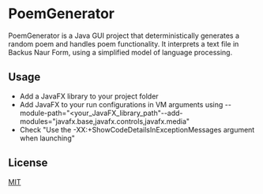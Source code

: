 # PoemGenerator

PoemGenerator is a Java GUI project that deterministically generates a random poem
and handles poem functionality. It interprets a text file in Backus Naur Form, using
a simplified model of language processing.


## Usage
- Add a JavaFX library to your project folder
- Add JavaFX to your run configurations in VM arguments using --module-path="<your_JavaFX_library_path"--add-modules="javafx.base,javafx.controls,javafx.media"
- Check "Use the -XX:+ShowCodeDetailsInExceptionMessages argument when launching"


## License

[MIT](https://choosealicense.com/licenses/mit/)